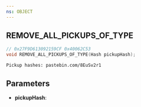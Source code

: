 ```yaml
---
ns: OBJECT
---
```

## REMOVE_ALL_PICKUPS_OF_TYPE

```c
// 0x27F9D613092159CF 0x40062C53
void REMOVE_ALL_PICKUPS_OF_TYPE(Hash pickupHash);
```

```
Pickup hashes: pastebin.com/8EuSv2r1  
```

## Parameters
* **pickupHash**: 

